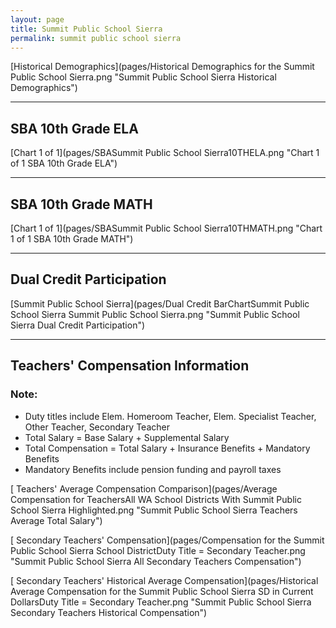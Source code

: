 ```yaml
---
layout: page
title: Summit Public School Sierra
permalink: summit public school sierra
---
```



[Historical Demographics](pages/Historical Demographics for the Summit Public School Sierra.png "Summit Public School Sierra Historical Demographics")

___

## SBA 10th Grade ELA

[Chart 1 of 1](pages/SBASummit Public School Sierra10THELA.png "Chart 1 of 1 SBA 10th Grade ELA")


___

## SBA 10th Grade MATH

[Chart 1 of 1](pages/SBASummit Public School Sierra10THMATH.png "Chart 1 of 1 SBA 10th Grade MATH")


___

## Dual Credit Participation

[Summit Public School Sierra](pages/Dual Credit BarChartSummit Public School Sierra Summit Public School Sierra.png "Summit Public School Sierra Dual Credit Participation")


___

## Teachers' Compensation Information
### Note:
- Duty titles include Elem. Homeroom Teacher, Elem. Specialist Teacher, Other Teacher, Secondary Teacher
- Total Salary = Base Salary + Supplemental Salary
- Total Compensation = Total Salary + Insurance Benefits + Mandatory Benefits
- Mandatory Benefits include pension funding and payroll taxes

[ Teachers' Average Compensation Comparison](pages/Average Compensation for TeachersAll WA School Districts With Summit Public School Sierra Highlighted.png "Summit Public School Sierra Teachers Average Total Salary")

[ Secondary Teachers' Compensation](pages/Compensation for the Summit Public School Sierra School DistrictDuty Title = Secondary Teacher.png "Summit Public School Sierra All Secondary Teachers Compensation")

[ Secondary Teachers' Historical Average Compensation](pages/Historical Average Compensation for the Summit Public School Sierra SD in Current DollarsDuty Title = Secondary Teacher.png "Summit Public School Sierra Secondary Teachers Historical Compensation")


